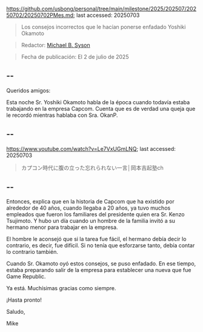 https://github.com/usbong/personal/tree/main/milestone/2025/202507/20250702/20250702PMes.md; last accessed: 20250703

> Los consejos incorrectos que le hacían ponerse enfadado Yoshiki Okamoto

> Redactor: [Michael B. Syson](https://www.linkedin.com/in/michaelsyson/)

> Fecha de publicación: El 2 de julio de 2025

## --

Queridos amigos:

Esta noche Sr. Yoshiki Okamoto habla de la época cuando todavía estaba trabajando en la empresa Capcom. Cuenta que es de verdad una queja que le recordó mientras hablaba con Sra. OkanP.

## --

https://www.youtube.com/watch?v=Le7VxUGmLNQ; last accessed: 20250703

> カプコン時代に腹の立った忘れられない一言│岡本吉起塾ch

## --

Entonces, explica que en la historia de Capcom que ha existido por alrededor de 40 años, cuando llegaba a 20 años, ya tuvo muchos empleados que fueron los familiares del presidente quien era Sr. Kenzo Tsujimoto. Y hubo un día cuando un hombre de la familia invitó a su hermano menor para trabajar en la empresa.

El hombre le aconsejó que si la tarea fue fácil, el hermano debía decir lo contrario, es decir, fue difícil. Si no tenía que esforzarse tanto, debía contar lo contrario también.

Cuando Sr. Okamoto oyó estos consejos, se puso enfadado. En ese tiempo, estaba preparando salir de la empresa para establecer una nueva que fue Game Republic.

Ya está. Muchísimas gracias como siempre.

¡Hasta pronto!

Saludo,

Mike
